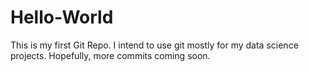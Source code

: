 # Hello-World

This is my first Git Repo. I intend to use git mostly for my data science projects.
Hopefully, more commits coming soon. 
